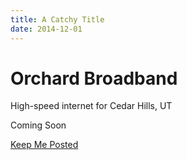 ```yaml
---
title: A Catchy Title
date: 2014-12-01
---
```


# Orchard Broadband

High-speed internet for Cedar Hills, UT

Coming Soon

[Keep Me Posted](https://docs.google.com/forms/u/0/d/e/1FAIpQLSeAzZJhauUW6Q7h6K4DrTp20CgRhRW31Ja5TmBVbShd6CPaHA/viewform?usp=sf_link)
